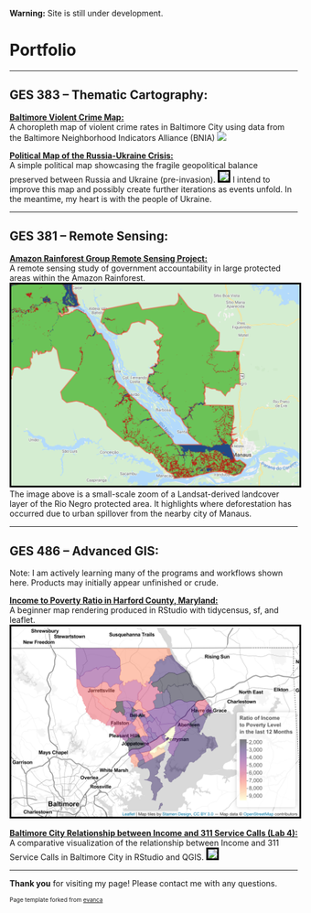 **Warning:** Site is still under development.

# Portfolio

---

## GES  383 – Thematic  Cartography: 

**[Baltimore Violent Crime Map:](/Project383.2/index)** <br>
A choropleth map of violent crime rates in Baltimore City using data from the Baltimore Neighborhood Indicators Alliance (BNIA)
[<img src="Project383.2/Lab3ges383.svg?raw=true"/>](/Project383.2/index)


**[Political Map of the Russia-Ukraine Crisis:](/Project383/index)** <br>
A simple political map showcasing the fragile geopolitical balance preserved between Russia and Ukraine (pre-invasion).
[<img style="border:3px solid black;" src="Project383/ukrainerussiaMAP.svg?raw=true"/>](/Project383/index)
I intend to improve this map and possibly create further iterations as events unfold. In the meantime, my heart is with the people of Ukraine.   

---

## GES  381 – Remote  Sensing: 

**[Amazon Rainforest Group Remote Sensing Project:](/Project381/index)** <br>
A remote sensing study of government accountability in large protected areas within the Amazon Rainforest.
[<img style="border:3px solid black;" src="Project381/Screen Shot 2022-02-14 at 11.14.42 PM.png?raw=true"/>](/Project381/index)
The image above is a small-scale zoom of a Landsat-derived landcover layer of the Rio Negro protected area. It highlights where deforestation has occurred due to urban spillover from the nearby city of Manaus.

---

## GES  486 – Advanced  GIS: 

Note: I am actively learning many of the programs and workflows shown here. Products may initially appear unfinished or crude.

**[Income to Poverty Ratio in Harford County, Maryland:](/Project486.1/index)** <br>
A beginner map rendering produced in RStudio with tidycensus, sf, and leaflet. 
[<img style="border:3px solid black;" src="Project486.1/Screen Shot 2022-02-21 at 10.09.36 PM.png?raw=true"/>](/Project486.1/index)

**[Baltimore City Relationship between Income and 311 Service Calls (Lab 4):](/Project486.2/index)** <br>
A comparative visualization of the relationship between Income and 311 Service Calls in Baltimore City in RStudio and QGIS.
[<img style="border:3px solid black;" src="Project486.2/BCityRelat.png?raw=true"/>](/Project486.2/index)

---

**Thank you** for visiting my page! Please contact me with any questions.

<p style="font-size:10px">Page template forked from <a href="https://github.com/evanca/quick-portfolio">evanca</a></p>
<!-- Remove above link if you don't want to attibute -->
